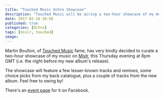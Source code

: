 ```yaml
---
title: "Touched Music Ochre Showcase"
description: "Touched Music will be airing a two-hour showcase of my music on 23/02/17."
date: 2017-02-18 16:58
published: true
categories: [Ochre]
tags: [mixlr, touched]
image:
---
```

Martin Boulton, of [Touched Music](http://touched.isig.co/) fame, has very kindly decided to curate a two-hour showcase of my music on [Mixlr](http://mixlr.com/touched-music/), this Thursday evening at 8pm GMT (i.e. the night before my new album's release).

The showcase will feature a few lesser-known tracks and remixes, some choice picks from my back catalogue, plus a couple of tracks from the new album. Feel free to swing by!

There's an [event page](https://www.facebook.com/events/1257154387701783/) for it on Facebook.

